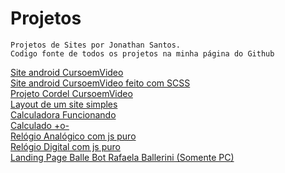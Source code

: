 # Projetos
    Projetos de Sites por Jonathan Santos.
    Codigo fonte de todos os projetos na minha página do Github

<a href="https://jonathangosantos.github.io/Projetos/site-android">Site android CursoemVideo</a> <br>
<a href="https://jonathangosantos.github.io/Projetos/site-android-scss">Site android CursoemVideo feito com SCSS</a> <br>
<a href="https://jonathangosantos.github.io/Projetos/cordel">Projeto Cordel CursoemVideo</a> <br>
<a href="https://jonathangosantos.github.io/Projetos/layout-site">Layout de um site simples</a> <br>
<a href="https://jonathangosantos.github.io/Projetos/Calculadora">Calculadora Funcionando</a> <br>
<a href="https://jonathangosantos.github.io/Projetos/Calculadora-fail">Calculado +o-</a> <br>
<a href="https://jonathangosantos.github.io/Projetos/relogio-analogico">Relógio Analógico com js puro</a> <br>
<a href="https://jonathangosantos.github.io/Projetos/relogio-digital">Relógio Digital com js puro</a> <br>
<a href="https://jonathangosantos.github.io/Projetos/landing-bage-ballebot">Landing Page Balle Bot Rafaela Ballerini (Somente PC)</a> <br>
